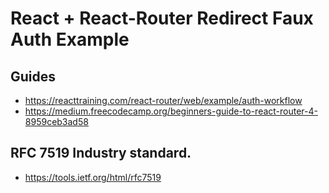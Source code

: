 # React + React-Router Redirect Faux Auth Example
## Guides
- https://reacttraining.com/react-router/web/example/auth-workflow
- https://medium.freecodecamp.org/beginners-guide-to-react-router-4-8959ceb3ad58

## RFC 7519 Industry standard.
- https://tools.ietf.org/html/rfc7519